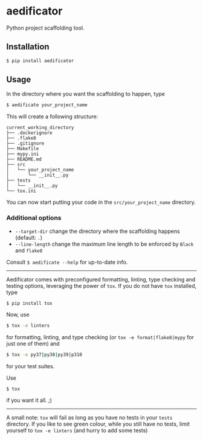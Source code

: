 # aedificator
Python project scaffolding tool.

## Installation

```bash
$ pip install aedificator
```

## Usage
In the directory where you want the scaffolding to happen, type
```bash
$ aedificate your_project_name
```
This will create a following structure:
```
current_working_directory
├── .dockerignore
├── .flake8
├── .gitignore
├── Makefile
├── mypy.ini
├── README.md
├── src
│   └── your_project_name
│       └── __init__.py
├── tests
│   └── __init__.py
└── tox.ini

```

You can now start putting your code in the `src/your_project_name` directory. 

### Additional options

- `--target-dir` change the directory where the scaffolding happens (default: `.`)
- `--line-length` change the maximum line length to be enforced by `Black` and `flake8`

Consult `$ aedificate --help` for up-to-date info.

---------------------------------------------------------------------------------------

Aedificator comes with preconfigured formatting, linting, type checking and testing
options, leveraging the power of `tox`. If you do not have `tox` installed, type
```bash
$ pip install tox
```

Now, use
```bash
$ tox -e linters
```
for formatting, linting, and type checking (or `tox -e format|flake8|mypy` for just one
of them) and
```bash
$ tox -e py37|py38|py39|p310
```
for your test suites. 

Use
```
$ tox
``` 
if you want it all. ;)

---------------------------------------------------------------------------------------
A small note: `tox` will fail as long as you have no tests in your `tests` directory.
If you like to see green colour, while you still have no tests, limit yourself to
`tox -e linters` (and hurry to add some tests)
